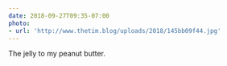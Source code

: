 ```yaml
---
date: 2018-09-27T09:35-07:00
photo:
- url: 'http://www.thetim.blog/uploads/2018/145bb09f44.jpg'
---
```

The jelly to my peanut butter.
